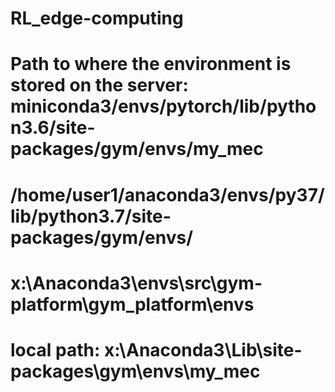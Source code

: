 # RL_edge-computing

# Path to where the environment is stored on the server: miniconda3/envs/pytorch/lib/python3.6/site-packages/gym/envs/my_mec
# /home/user1/anaconda3/envs/py37/lib/python3.7/site-packages/gym/envs/
# x:\Anaconda3\envs\src\gym-platform\gym_platform\envs
# local path: x:\Anaconda3\Lib\site-packages\gym\envs\my_mec
